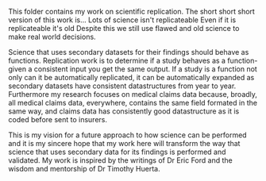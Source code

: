 This folder contains my work on scientific replication.
The short short short version of this work is...
Lots of science isn't replicateable
Even if it is replicateable it's old
Despite this we still use flawed and old science to make real world decisions. 

Science that uses secondary datasets for their findings should behave as functions.
Replication work is to determine if a study behaves as a function- given a consistent input you get the same output.
If a study is a function not only can it be automatically replicated, it can be automatically expanded as secondary datasets have consistent datastructures from year to year.
Furthermore my research focuses on medical claims data because, broadly, all medical claims data, everywhere, contains the same field formated in the same way, and claims data has consistently good datastructure as it is coded before sent to insurers. 

This is my vision for a future approach to how science can be performed and it is my sincere hope that my work here will transform the way that science that uses secondary data for its findings is performed and validated.
My work is inspired by the writings of Dr Eric Ford and the wisdom and mentorship of Dr Timothy Huerta. 